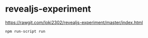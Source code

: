# revealjs-experiment

https://rawgit.com/loki2302/revealjs-experiment/master/index.html

`npm run-script run`
